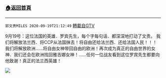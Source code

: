 ﻿###  [:house:返回首頁](https://github.com/ourhimalayas/txt)
---

`郭文贵MILES 2020-09-19T21:12:49` [轉載自GTV](https://gtv.org/web/#/UserInfo/5e596957357cc612d35a8044)

9月19号：这位法国的英雄．罗宾先生，每个字每句话．都深深地打动了文贵。
我们将解放法兰西．将CCP从法国抹去！将自由还给法兰西．还给法国人民！！！
我们将解放欧洲……将自由女神带回自由的欧洲！再次成为真正的自由世界的女神．我们还会在欧洲找回雅吉娜女神！……任何一位战友看到这位罗宾先生都要向他致谢！真正的法兰西英雄！

[![](https://filegroup.gtv.org/cdn-cgi/image/width=600/https://filegroup.gtv.org/group3/default/20200919/21/12/0/30488002c070a58408dc707f91e0f507)](https://filegroup.gtv.org/group3/default/20200919/21/12/0/6c07711a87f8c6c662f10add2cd822d1.MOV)